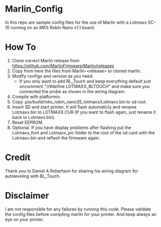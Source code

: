# Marlin_Config
In this repo are sample config files for the use of Marlin with a Lotmaxx SC-10 running on an MKS Robin Nano v1.1 board.
# How To
1. Clone correct Marlin release from https://github.com/MarlinFirmware/Marlin/releases
2. Copy from here the files from Marlin-\<release\> to cloned marlin.
3. Modify configs and version as you need.
    * If you only want to add BL_Touch and keep everything default just uncomment "//#define LOTMAXX_BLTOUCH" and make sure you connected the probe as shown in the wiring diagram.
4. Compile with platformio.
5. Copy .pio/build/mks_robin_nano35_lotmaxx/Lotmaxx.bin to sd root.
6. Insert SD and start printer. It will flash automaticly and rename Lotmaxx.bin to LOTMAXX.CUR (If you want to flash again, just rename it back to Lotmaxx.bin).
7. Reset EEPROM.
8. Optional. If you have display problems after flashing put the Lotmaxx_font and Lotmaxx_pic folder to the root of the sd card with the Lotmaxx.bin and reflash the firmware again.
# Credit
Thank you to Daniel A Robertson for sharing his wiring diagram for autoleveling with BL_Touch.
# Disclaimer
I am not responsible for any failures by running this code. Please validate the config files before compiling marlin for your printer. And keep always an eye on your printer.
